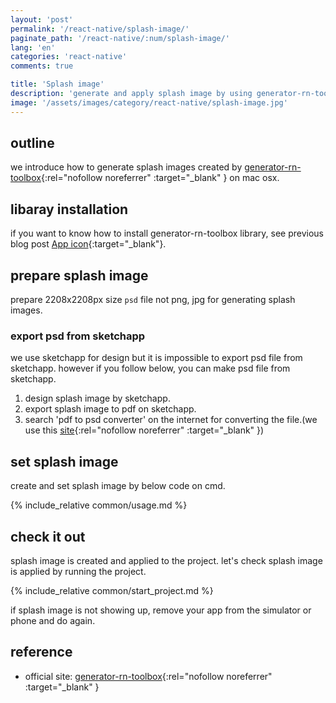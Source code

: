 ```yaml
---
layout: 'post'
permalink: '/react-native/splash-image/'
paginate_path: '/react-native/:num/splash-image/'
lang: 'en'
categories: 'react-native'
comments: true

title: 'Splash image'
description: 'generate and apply splash image by using generator-rn-toolbox'
image: '/assets/images/category/react-native/splash-image.jpg'
---
```



## outline
we introduce how to generate splash images created by [generator-rn-toolbox](https://github.com/bamlab/generator-rn-toolbox){:rel="nofollow noreferrer" :target="_blank" } on mac osx.

## libaray installation
if you want to know how to install generator-rn-toolbox library, see previous blog post [App icon]({{site.url}}/{{page.categories}}/app-icon/){:target="_blank"}.

## prepare splash image
prepare 2208x2208px size ```psd``` file not png, jpg for generating splash images.

### export psd from sketchapp
we use sketchapp for design but it is impossible to export psd file from sketchapp. however if you follow below, you can make psd file from sketchapp.

1. design splash image by sketchapp.
1. export splash image to pdf on sketchapp.
1. search 'pdf to psd converter' on the internet for converting the file.(we use this [site](https://www.aconvert.com/pdf/pdf-to-psd/){:rel="nofollow noreferrer" :target="_blank" })

## set splash image
create and set splash image by below code on cmd.

{% include_relative common/usage.md %}

## check it out
splash image is created and applied to the project. let's check splash image is applied by running the project.

{% include_relative common/start_project.md %}

if splash image is not showing up, remove your app from the simulator or phone and do again.

## reference
- official site: [generator-rn-toolbox](https://github.com/bamlab/generator-rn-toolbox){:rel="nofollow noreferrer" :target="_blank" }